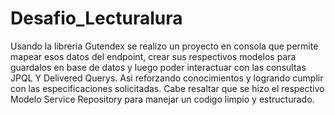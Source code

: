 # Desafio_Lecturalura

Usando la libreria Gutendex se realizo un proyecto en consola que permite mapear esos datos del endpoint, crear sus respectivos modelos para guardalos en base de datos y luego poder interactuar con las consultas JPQL Y Delivered Querys. Asi reforzando conocimientos y logrando cumplir con las especificaciones solicitadas.
Cabe resaltar que se hizo el respectivo Modelo Service Repository para manejar un codigo limpio y estructurado.

